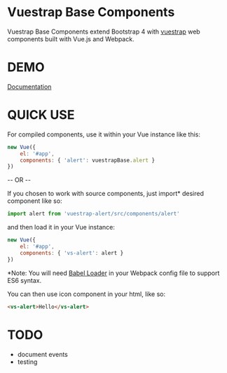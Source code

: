 Vuestrap Base Components
=========

Vuestrap Base Components extend Bootstrap 4 with [vuestrap](http://kzima.github.io/vuestrap#readme) web components built with Vue.js and Webpack.

DEMO
=========

[Documentation](http://kzima.github.io/vuestrap-base-components/#/alert)

QUICK USE
=========

For compiled components, use it within your Vue instance like this:

```js
new Vue({
	el: '#app',
	components: { 'alert': vuestrapBase.alert }
})
```

-- OR --

If you chosen to work with source components, just import* desired component like so:

```js
import alert from 'vuestrap-alert/src/components/alert'
```

and then load it in your Vue instance:

```js
new Vue({
	el: '#app',
	components: { 'vs-alert': alert }
})
```

*Note: You will need <a href="https://github.com/babel/babel-loader">Babel Loader</a> in your Webpack config file to support ES6 syntax.

You can then use icon component in your html, like so:
```html
<vs-alert>Hello</vs-alert>
```

TODO
=========
- document events
- testing

